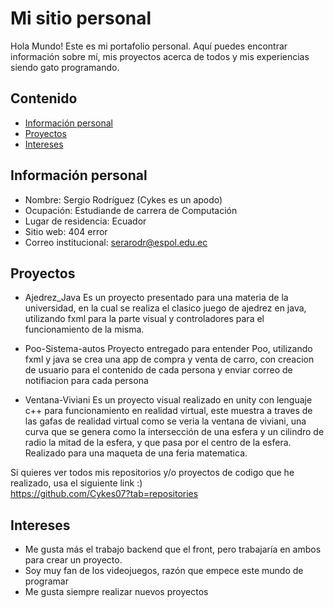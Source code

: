 # Mi sitio personal
Hola Mundo! Este es mi portafolio personal. Aquí puedes encontrar información sobre mí, mis
proyectos acerca de todos y mis experiencias siendo gato programando.
## Contenido
* [Información personal](#información-personal)
* [Proyectos](#proyectos)
* [Intereses](#intereses)
## Información personal
* Nombre: Sergio Rodríguez (Cykes es un apodo)
* Ocupación: Estudiande de carrera de Computación
* Lugar de residencia: Ecuador
* Sitio web: 404 error
* Correo institucional: serarodr@espol.edu.ec
## Proyectos
* Ajedrez_Java
Es un proyecto presentado para una materia de la universidad, en la cual se realiza el clasico juego de ajedrez en java, utilizando fxml para la parte visual y controladores para el funcionamiento de la misma. 

* Poo-Sistema-autos
Proyecto entregado para entender Poo, utilizando fxml y java se crea una app de compra y venta de carro, con creacion de usuario para el contenido de cada persona y enviar correo de notifiacion para cada persona 

* Ventana-Viviani
Es un proyecto visual realizado en unity con lenguaje c++ para funcionamiento en realidad virtual, este muestra a traves de las gafas de realidad virtual como se veria la ventana de viviani, una curva que se genera como la intersección de una esfera y un cilindro de radio la mitad de la esfera, y que pasa por el centro de la esfera. Realizado para una maqueta de una feria matematica. 

Si quieres ver todos mis repositorios y/o proyectos de codigo que he realizado, usa el siguiente link :)   
https://github.com/Cykes07?tab=repositories

## Intereses
* Me gusta más el trabajo backend que el front, pero trabajaría en ambos para crear un proyecto.
* Soy muy fan de los videojuegos, razón que empece este mundo de programar
* Me gusta siempre realizar nuevos proyectos
